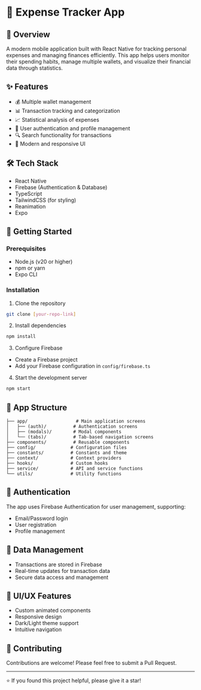 # 📱 Expense Tracker App

## 🌟 Overview
A modern mobile application built with React Native for tracking personal expenses and managing finances efficiently. This app helps users monitor their spending habits, manage multiple wallets, and visualize their financial data through statistics.

## ✨ Features
- 💰 Multiple wallet management
- 📊 Transaction tracking and categorization
- 📈 Statistical analysis of expenses
- 👤 User authentication and profile management
- 🔍 Search functionality for transactions
- 📱 Modern and responsive UI

## 🛠️ Tech Stack
- React Native
- Firebase (Authentication & Database)
- TypeScript
- TailwindCSS (for styling)
- Reanimation
- Expo

## 🚀 Getting Started

### Prerequisites
- Node.js (v20 or higher)
- npm or yarn
- Expo CLI

### Installation

1. Clone the repository
```bash
git clone [your-repo-link]
```

2. Install dependencies
```bash
npm install
```

3. Configure Firebase
- Create a Firebase project
- Add your Firebase configuration in `config/firebase.ts`

4. Start the development server
```bash
npm start
```

## 📱 App Structure

```
├── app/                  # Main application screens
│   ├── (auth)/          # Authentication screens
│   ├── (modals)/        # Modal components
│   └── (tabs)/          # Tab-based navigation screens
├── components/          # Reusable components
├── config/             # Configuration files
├── constants/          # Constants and theme
├── context/            # Context providers
├── hooks/              # Custom hooks
├── service/            # API and service functions
└── utils/              # Utility functions
```

## 🔐 Authentication
The app uses Firebase Authentication for user management, supporting:
- Email/Password login
- User registration
- Profile management

## 💾 Data Management
- Transactions are stored in Firebase
- Real-time updates for transaction data
- Secure data access and management

## 🎨 UI/UX Features
- Custom animated components
- Responsive design
- Dark/Light theme support
- Intuitive navigation

## 📝 Contributing
Contributions are welcome! Please feel free to submit a Pull Request.


---

⭐️ If you found this project helpful, please give it a star!
